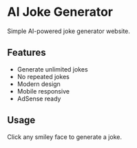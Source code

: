 # AI Joke Generator

Simple AI-powered joke generator website.

## Features

- Generate unlimited jokes
- No repeated jokes
- Modern design
- Mobile responsive
- AdSense ready

## Usage

Click any smiley face to generate a joke.